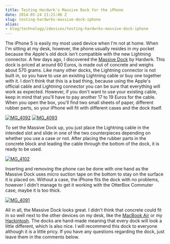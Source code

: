 ```yaml
---
title: Testing Hardwrk's Massive Dock for the iPhone
date: 2014-05-24 21:21:06 Z
slug: testing-hardwrks-massive-dock-iphone
alias:
- blog/technology/idevices/testing-hardwrks-massive-dock-iphone
---
```


The iPhone 5 is easily my most used device when I'm not at home. When I'm sitting at my desk, however, the phone usually resides in my pocket because the Apple's old dock isn't compatible with the new Lightning connector. A few days ago, I discovered the [Massive Dock](http://hardwrk.com/en/massive-dock-iphone5.html "Massive Dock") by Hardwrk. This dock is priced at around 60 Euros, is made out of concrete and weighs about 570 grams. Like many other docks, the Lightning connector is not built in, so you have to use an existing Lightning cable or buy one together with it. I don't think that this is a bad thing, because using the Apple's official cable and Lightning connector you can be sure that everything will work as expected. However, if you don't want to use your existing cable, keep in mind that you'll have to pay another 17 to 19 Euros for the cable. When you open the box, you'll find two small sheets of paper, different rubber parts, so your iPhone will fit with different cases and the dock itself.

[![MG_4092](https://leolabs.imgix.net/2014/05/MG_4092.jpg?max-w=700)](/assets/2014/05/MG_4092.jpg)
[![MG_4093](https://leolabs.imgix.net/2014/05/MG_4093.jpg?max-w=700)](/assets/2014/05/MG_4093.jpg)

To set the Massive Dock up, you just place the Lightning cable in the intended slot and slide in one of the two counterpieces depending on whether you use a case or not. After placing the rubber parts in the concrete block and leading the cable through the bottom of the dock, it is ready to be used.

[![MG_4102](https://leolabs.imgix.net/2014/05/MG_4102.jpg?max-w=700)](/assets/2014/05/MG_4102.jpg)

Inserting and removing the phone can be done with one hand as the Massive Dock uses micro suction tape on the bottom to stay on the surface it is placed on. Without a case, the iPhone fits the dock with no problems, however I didn't manage to get it working with the OtterBox Commuter case, maybe it is too thick.

[![MG_4091](https://leolabs.imgix.net/2014/05/MG_4091.jpg?max-w=700)](/assets/2014/05/MG_4091.jpg)

All in all, the Massive Dock looks great. I didn't think that concrete could fit in so well next to the other devices on my desk, like the [MacBook Air](http://leolabs.org/blog/idevices/haswell-macbook-air/ "Testing the 13″ Haswell MacBook Air") or my [Hackintosh](http://leolabs.org/blog/hackintosh-2/ "Building an Ivy Bridge Hackintosh – The Build"). The docks are hand-made meaning that every dock will look a little different, which is also nice. I will recommend this dock to everyone although it is a little pricy. If you have any questions regarding the dock, just leave them in the comments below.
